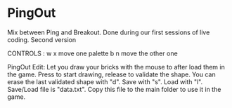 PingOut
=======

Mix between Ping and Breakout. Done during our first sessions of live coding.
Second version

CONTROLS :
w x  move one palette
b n move the other one

PingOut Edit:
Let you draw your bricks with the mouse to after load them in the game.
Press to start drawing, release to validate the shape.
You can erase the last validated shape with "d".
Save with "s". Load with "l". Save/Load file is "data.txt".
Copy this file to the main folder to use it in the game.
